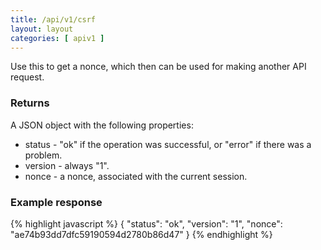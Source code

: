 ```yaml
---
title: /api/v1/csrf
layout: layout
categories: [ apiv1 ]
---
```


Use this to get a nonce, which then can be used for making another API request.

### Returns
A JSON object with the following properties:

* status - "ok" if the operation was successful, or "error" if there was a problem.
* version - always "1".
* nonce - a nonce, associated with the current session.

### Example response
{% highlight javascript %}
{
	"status": "ok",
	"version": "1",
	"nonce": "ae74b93dd7dfc59190594d2780b86d47"
}
{% endhighlight %}